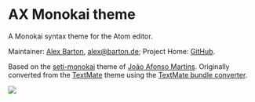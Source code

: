 # AX Monokai theme

A Monokai syntax theme for the Atom editor.

Maintainer: [Alex Barton](https://github.com/alexbarton), <alex@barton.de>;
Project Home: [GitHub](https://github.com/alexbarton/atom-ax-monokai-syntax).

Based on the [seti-monokai](https://github.com/joaoafrmartins/seti-monokai)
theme of [João Afonso Martins](https://github.com/joaoafrmartins).
Originally converted from the [TextMate](http://www.monokai.nl/blog/wp-content/asdev/Monokai.tmTheme)
theme using the [TextMate bundle converter](http://atom.io/docs/latest/converting-a-text-mate-theme).

![](https://f.cloud.github.com/assets/671378/2265671/d02ebee8-9e85-11e3-9b8c-12b2cb7015e3.png)
